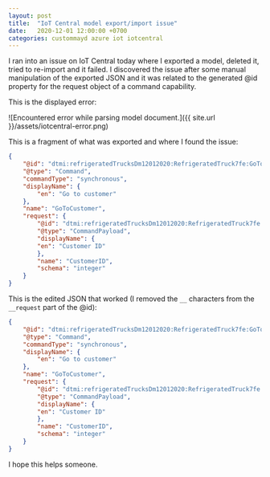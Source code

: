 ```yaml
---
layout: post
title:  "IoT Central model export/import issue"
date:   2020-12-01 12:00:00 +0700
categories: custommayd azure iot iotcentral
---
```

I ran into an issue on IoT Central today where I exported a model, deleted it, tried to re-import and it failed. I discovered the issue after some manual manipulation of the exported JSON and it was related to the generated @id property for the request object of a command capability.

This is the displayed error:

![Encountered error while parsing model document.]({{ site.url }}/assets/iotcentral-error.png)

This is a fragment of what was exported and where I found the issue:

```json
{
    "@id": "dtmi:refrigeratedTrucksDm12012020:RefrigeratedTruck7fe:GoToCustomer;1",
    "@type": "Command",
    "commandType": "synchronous",
    "displayName": {
        "en": "Go to customer"
    },
    "name": "GoToCustomer",
    "request": {
        "@id": "dtmi:refrigeratedTrucksDm12012020:RefrigeratedTruck7fe:GoToCustomer:__request:CustomerID;1",
        "@type": "CommandPayload",
        "displayName": {
        "en": "Customer ID"
        },
        "name": "CustomerID",
        "schema": "integer"
    }
}
```

This is the edited JSON that worked (I removed the `__` characters from the `__request` part of the @id):

```json
{
    "@id": "dtmi:refrigeratedTrucksDm12012020:RefrigeratedTruck7fe:GoToCustomer;1",
    "@type": "Command",
    "commandType": "synchronous",
    "displayName": {
        "en": "Go to customer"
    },
    "name": "GoToCustomer",
    "request": {
        "@id": "dtmi:refrigeratedTrucksDm12012020:RefrigeratedTruck7fe:GoToCustomer:request:CustomerID;1",
        "@type": "CommandPayload",
        "displayName": {
        "en": "Customer ID"
        },
        "name": "CustomerID",
        "schema": "integer"
    }
}
```

I hope this helps someone.
